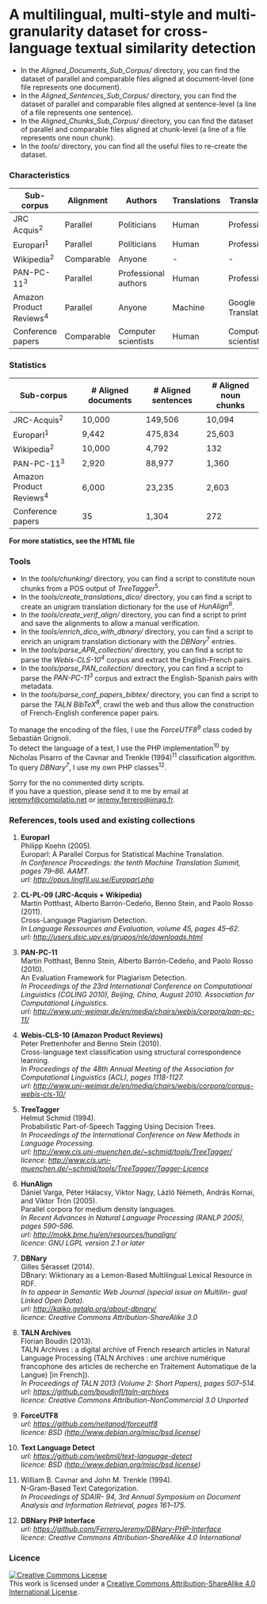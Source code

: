 # A multilingual, multi-style and multi-granularity dataset for cross-language textual similarity detection

* In the <i>Aligned_Documents_Sub_Corpus/</i> directory, you can find the dataset of parallel and comparable files aligned at document-level (one file represents one document).<br/>
* In the <i>Aligned_Sentences_Sub_Corpus/</i> directory, you can find the dataset of parallel and comparable files aligned at sentence-level (a line of a file represents one sentence).<br/>
* In the <i>Aligned_Chunks_Sub_Corpus/</i> directory, you can find the dataset of parallel and comparable files aligned at chunk-level (a line of a file represents one noun chunk).<br/>
* In the <i>tools/</i> directory, you can find all the useful files to re-create the dataset.

### Characteristics

Sub-corpus | Alignment | Authors | Translations | Translators | Alteration
--- | --- | ---| --- | ---| ---
JRC Acquis<sup>2</sup> | Parallel | Politicians | Human | Professional | No
Europarl<sup>1</sup> | Parallel | Politicians | Human | Professional | No
Wikipedia<sup>2</sup> | Comparable | Anyone | - | - | Noise
PAN-PC-11<sup>3</sup> |  Parallel |  Professional authors | Human | Professional | Yes
Amazon Product Reviews<sup>4</sup> | Parallel | Anyone | Machine | Google Translate | No
Conference papers | Comparable | Computer scientists | Human | Computer scientists | Noise

### Statistics

Sub-corpus | # Aligned documents | # Aligned sentences | # Aligned noun chunks
--- | --- | ---| ---
JRC-Acquis<sup>2</sup> | 10,000 | 149,506 | 10,094 
Europarl<sup>1</sup> | 9,442 | 475,834 | 25,603 
Wikipedia<sup>2</sup> | 10,000 | 4,792 | 132 
PAN-PC-11<sup>3</sup> | 2,920 | 88,977 | 1,360 
Amazon Product Reviews<sup>4</sup> | 6,000 | 23,235 | 2,603 
Conference papers | 35 | 1,304 | 272 

<b>For more statistics, see the HTML file</b>

### Tools

* In the <i>tools/chunking/</i> directory, you can find a script to constitute noun chunks from a POS output of <i>TreeTagger</i><sup>5</sup>.<br/>
* In the <i>tools/create_translations_dico/</i> directory, you can find a script to create an unigram translation dictionary for the use of <i>HunAlign<sup>6</sup></i>.<br/>
* In the <i>tools/create_verif_align/</i> directory, you can find a script to print and save the alignments to allow a manual verification.<br/>
* In the <i>tools/enrich_dico_with_dbnary/</i> directory, you can find a script to enrich an unigram translation dictionary with the <i>DBNary</i><sup>7</sup> entries.<br/>
* In the <i>tools/parse_APR_collection/</i> directory, you can find a script to parse the <i>Webis-CLS-10<sup>4</sup></i> corpus and extract the English-French pairs.<br/>
* In the <i>tools/parse_PAN_collection/</i> directory, you can find a script to parse the <i>PAN-PC-11<sup>3</sup></i> corpus and extract the English-Spanish pairs with metadata.<br/>
* In the <i>tools/parse_conf_papers_bibtex/</i> directory, you can find a script to parse the <i>TALN BibTeX<sup>8</sup></i>, crawl the web and thus allow the construction of French-English conference paper pairs.<br/>

To manage the encoding of the files, I use the <i>ForceUTF8<sup>9</sup></i> class coded by Sebastián Grignoli.<br/>
To detect the language of a text, I use the PHP implementation<sup>10</sup> by Nicholas Pisarro of the Cavnar and Trenkle (1994)<sup>11</sup> classification algorithm.<br/>
To query <i>DBNary<sup>7</sup></i>, I use my own PHP classes<sup>12</sup>.

Sorry for the no commented dirty scripts. <br/> 
If you have a question, please send it to me by email at jeremyf@compilatio.net or jeremy.ferrero@imag.fr.<br/>

### References, tools used and existing collections

1.	<b>Europarl</b><br/>
	Philipp Koehn (2005). <br/>
	Europarl: A Parallel Corpus for Statistical Machine Translation. <br/>
	<i>In Conference Proceedings: the tenth Machine Translation Summit, pages 79–86. AAMT.<br/>
	url: http://opus.lingfil.uu.se/Europarl.php </i> 
	
2.	<b>CL-PL-09 (JRC-Acquis + Wikipedia)</b><br/>
	Martin Potthast, Alberto Barrón-Cedeño, Benno Stein, and Paolo Rosso (2011). <br/>
	Cross-Language Plagiarism Detection.<br/>
	<i>In Language Ressources and Evaluation, volume 45, pages 45–62.<br/>
	url: http://users.dsic.upv.es/grupos/nle/downloads.html </i> 

3.	<b>PAN-PC-11</b><br/>
	Martin Potthast, Benno Stein, Alberto Barrón-Cedeño, and Paolo Rosso (2010). <br/>
	An Evaluation Framework for Plagiarism Detection. <br/>
	<i>In Proceedings of the 23rd International Conference on Computational Linguistics (COLING 2010), Beijing,
China, August 2010. Association for Computational Linguistics. <br/>
	url: http://www.uni-weimar.de/en/media/chairs/webis/corpora/pan-pc-11/ </i> 
	
4.	<b>Webis-CLS-10 (Amazon Product Reviews)</b><br/>
	Peter Prettenhofer and Benno Stein (2010). <br/>
	Cross-language text classification using structural correspondence learning. <br/>
	<i>In Proceedings of the 48th Annual Meeting of the Association for Computational Linguistics (ACL), pages 1118-1127. <br/>
	url: http://www.uni-weimar.de/en/media/chairs/webis/corpora/corpus-webis-cls-10/ </i>

5.	<b>TreeTagger</b><br/>
	Helmut Schmid (1994). <br/>
	Probabilistic Part-of-Speech Tagging Using Decision Trees. <br/>
	<i>In Proceedings of the International Conference on New Methods in Language Processing. <br/>
	url: http://www.cis.uni-muenchen.de/~schmid/tools/TreeTagger/ <br/>
	licence: http://www.cis.uni-muenchen.de/~schmid/tools/TreeTagger/Tagger-Licence</i> 

6.	<b>HunAlign</b><br/>
	Dániel Varga, Péter Hálacsy, Viktor Nagy, Lázló Németh, András Kornai, and Viktor Trón (2005). <br/>
	Parallel corpora for medium density languages. <br/>
	<i>In Recent Advances in Natural Language Processing (RANLP 2005), pages 590–596. <br/>
	url: http://mokk.bme.hu/en/resources/hunalign/ <br/>
	licence: GNU LGPL version 2.1 or later</i> 

7.	<b>DBNary</b><br/>
	Gilles Sérasset (2014). <br/>
	DBnary: Wiktionary as a Lemon-Based Multilingual Lexical Resource in RDF. <br/>
	<i>In to appear in Semantic Web Journal (special issue on Multilin- gual Linked Open Data). <br/>
	url: http://kaiko.getalp.org/about-dbnary/ <br/>
	licence: Creative Commons Attribution-ShareAlike 3.0 </i> 

8.	<b>TALN Archives</b><br/>
	Florian Boudin (2013). <br/>
	TALN Archives : a digital archive of French research articles in Natural Language Processing (TALN Archives : une archive numérique francophone des articles de recherche en Traitement Automatique de la Langue) [in French]). <br/>
	<i>In Proceedings of TALN 2013 (Volume 2: Short Papers), pages 507–514. <br/>
	url: https://github.com/boudinfl/taln-archives <br/>
	licence: Creative Commons Attribution-NonCommercial 3.0 Unported </i> 

9.	<b>ForceUTF8</b> <br/>
	<i>url: https://github.com/neitanod/forceutf8 <br/>
	licence: BSD (http://www.debian.org/misc/bsd.license) </i>

10.	<b>Text Language Detect</b> <br/>
	<i>url: https://github.com/webmil/text-language-detect <br/>
	licence: BSD (http://www.debian.org/misc/bsd.license) </i>

11.	William B. Cavnar and John M. Trenkle (1994). <br/>
	N-Gram-Based Text Categorization. <br/>
	<i>In Proceedings of SDAIR- 94, 3rd Annual Symposium on Document Analysis and Information Retrieval, pages 161–175.</i>

12.	<b>DBNary PHP Interface</b> <br/>
	<i>url: https://github.com/FerreroJeremy/DBNary-PHP-Interface <br/>
	licence: Creative Commons Attribution-ShareAlike 4.0 International </i>

### Licence
<a rel="license" href="http://creativecommons.org/licenses/by-sa/4.0/"><img alt="Creative Commons License" style="border-width:0" src="https://i.creativecommons.org/l/by-sa/4.0/88x31.png" /></a><br />This work is licensed under a <a rel="license" href="http://creativecommons.org/licenses/by-sa/4.0/">Creative Commons Attribution-ShareAlike 4.0 International License</a>.
